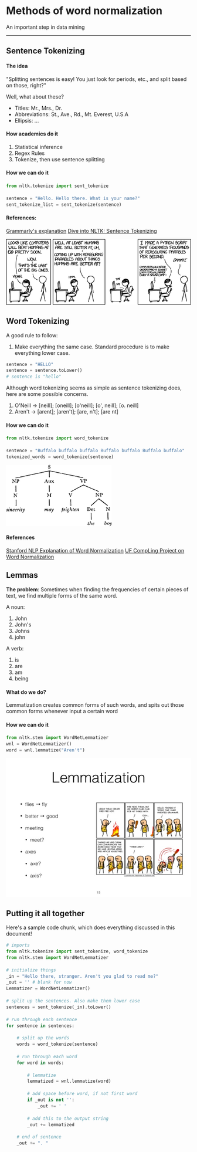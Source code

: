 # Methods of word normalization
An important step in data mining

---

## Sentence Tokenizing

#### The idea

"Splitting sentences is easy! You just look for periods, etc., and split based on those, right?"

Well, what about these?

* Titles: Mr., Mrs., Dr.
* Abbreviations: St., Ave., Rd., Mt. Everest, U.S.A 
* Ellipsis: ...

#### How academics do it
1. Statistical inference
2. Regex Rules
3. Tokenize, then use sentence splitting

#### How we can do it

```python
from nltk.tokenize import sent_tokenize

sentence = "Hello. Hello there. What is your name?"
sent_tokenize_list = sent_tokenize(sentence)
```

#### References:

[Grammarly's explanation](http://tech.grammarly.com/blog/posts/How-to-Split-Sentences.html)
[Dive into NLTK: Sentence Tokenizing](http://textminingonline.com/dive-into-nltk-part-ii-sentence-tokenize-and-word-tokenize)

![Appropriate XKCD](../images/Concepts/Normalization/XKCD.png)

## Word Tokenizing

A good rule to follow: 
1. Make everything the same case. Standard procedure is to make everything lower case.
```python
sentence = "HELLO"
sentence = sentence.toLower()
# sentence is "hello"
```

Although word tokenizing seems as simple as sentence tokenizing does, here are some possible concerns.

1. O'Neill -> [neill]; [oneill]; [o'neill]; [o', neill]; [o. neill]
2. Aren't -> [arent]; [aren't]; [are, n't]; [are nt]

#### How we can do it

```python
from nltk.tokenize import word_tokenize

sentence = "Buffalo buffalo buffalo Buffalo buffalo Buffalo buffalo"
tokenized_words = word_tokenize(sentence)
```

![Word Normalizing](../images/Concepts/Normalization/WordTokenizing.png)

#### References
[Stanford NLP Explanation of Word Normalization](http://nlp.stanford.edu/IR-book/html/htmledition/tokenization-1.html)
[UF CompLing Project on Word Normalization](https://github.com/UF-CompLing/Word-Normalization)

## Lemmas
**The problem**: Sometimes when finding the frequencies of certain pieces of text, we find multiple forms of the same word.

A noun:
1. John
2. John's
3. Johns
4. john

A verb:
1. is
2. are
3. am
4. being

#### What do we do?

Lemmatization creates common forms of such words, and spits out those common forms whenever input a certain word

#### How we can do it

```python
from nltk.stem import WordNetLemmatizer
wnl = WordNetLemmatizer()
word = wnl.lemmatize("Aren't")
```

![Lemmatizing](../images/Concepts/Normalization/lemmatizing.jpg)

## Putting it all together
Here's a sample code chunk, which does everything discussed in this document!

```python
# imports
from nltk.tokenize import sent_tokenize, word_tokenize
from nltk.stem import WordNetLemmatizer

# initialize things
_in = "Hello there, stranger. Aren't you glad to read me?"
_out = '' # blank for now
Lemmatizer = WordNetLemmatizer()

# split up the sentences. Also make them lower case
sentences = sent_tokenize(_in).toLower()

# run through each sentence
for sentence in sentences:
    
    # split up the words
    words = word_tokenize(sentence)
    
    # run through each word
    for word in words:
        
        # lemmatize
        lemmatized = wnl.lemmatize(word)
        
        # add space before word, if not first word
        if _out is not '':
            _out += ' '
        
        # add this to the output string
        _out += lemmatized
    
    # end of sentence
    _out += ". "    
```
